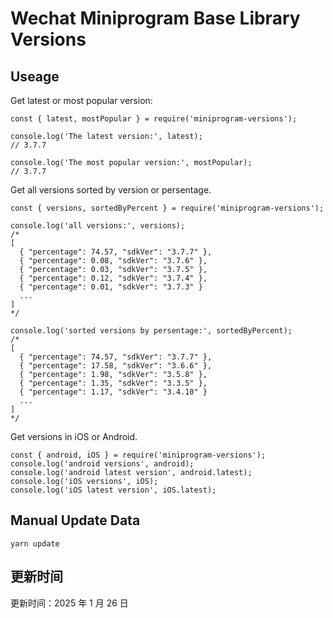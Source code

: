 
# Wechat Miniprogram Base Library Versions

## Useage

Get latest or most popular version:

```;
const { latest, mostPopular } = require('miniprogram-versions');

console.log('The latest version:', latest);
// 3.7.7

console.log('The most popular version:', mostPopular);
// 3.7.7

```

Get all versions sorted by version or persentage.

```
const { versions, sortedByPercent } = require('miniprogram-versions');

console.log('all versions:', versions);
/*
[
  { "percentage": 74.57, "sdkVer": "3.7.7" },
  { "percentage": 0.08, "sdkVer": "3.7.6" },
  { "percentage": 0.03, "sdkVer": "3.7.5" },
  { "percentage": 0.12, "sdkVer": "3.7.4" },
  { "percentage": 0.01, "sdkVer": "3.7.3" }
  ...
]
*/

console.log('sorted versions by persentage:', sortedByPercent);
/*
[
  { "percentage": 74.57, "sdkVer": "3.7.7" },
  { "percentage": 17.58, "sdkVer": "3.6.6" },
  { "percentage": 1.98, "sdkVer": "3.5.8" },
  { "percentage": 1.35, "sdkVer": "3.3.5" },
  { "percentage": 1.17, "sdkVer": "3.4.10" }
  ...
]
*/
```

Get versions in iOS or Android.

```
const { android, iOS } = require('miniprogram-versions');
console.log('android versions', android);
console.log('android latest version', android.latest);
console.log('iOS versions', iOS);
console.log('iOS latest version', iOS.latest);
```

## Manual Update Data

```
yarn update
```

## 更新时间

更新时间：2025 年 1 月 26 日
